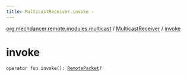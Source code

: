 ```yaml
---
title: MulticastReceiver.invoke - 
---
```


[org.mechdancer.remote.modules.multicast](../index.html) / [MulticastReceiver](index.html) / [invoke](./invoke.html)

# invoke

`operator fun invoke(): `[`RemotePacket`](../../org.mechdancer.remote.protocol/-remote-packet/index.html)`?`